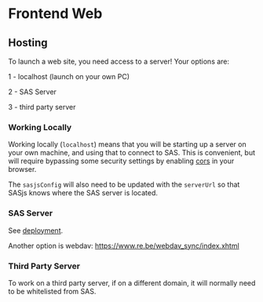 Frontend Web
====================

## Hosting
To launch a web site, you need access to a server!  Your options are:

1 - localhost (launch on your own PC)

2 - SAS Server

3 - third party server

### Working Locally

Working locally (`localhost`) means that you will be starting up a server on your own machine, and using that to connect to SAS.  This is convenient, but will require bypassing some security settings by enabling [cors](/cors/) in your browser.

The `sasjsConfig` will also need to be updated with the `serverUrl` so that SASjs knows where the SAS server is located.

### SAS Server

See [deployment](/frontend-deployment).

Another option is webdav: https://www.re.be/webdav_sync/index.xhtml


### Third Party Server

To work on a third party server, if on a different domain, it will normally need to be whitelisted from SAS.

<meta name="description" content="To launch a web site, you need access to a server! With SAS there are a number of approaches you can take.">
